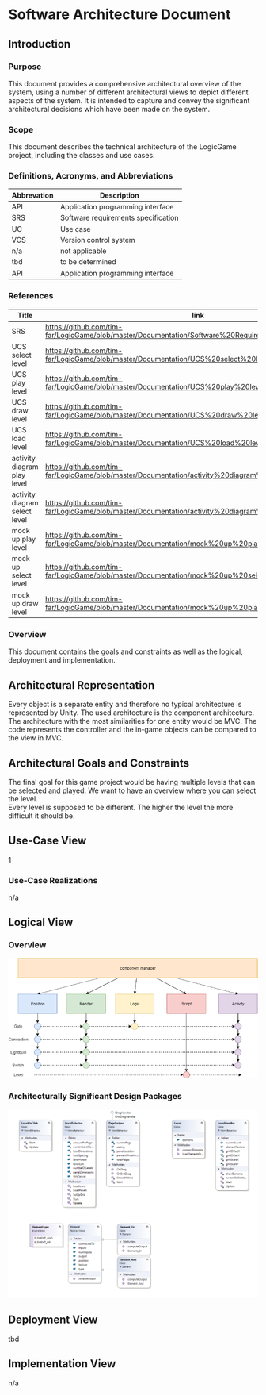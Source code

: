 ﻿# Software Architecture Document  



## Introduction 

### Purpose 

This document provides a comprehensive architectural overview of the system, using a number of different architectural views to depict different aspects of the system. It is intended to capture and convey the significant architectural decisions which have been made on the system. 

### Scope 

This document describes the technical architecture of the LogicGame project, including the classes and use cases. 

### Definitions, Acronyms, and Abbreviations 

| Abbrevation | Description                       |
|-------------|-----------------------------------|
| API         | Application programming interface |
| SRS       |	Software requirements specification |
| UC	|Use case |
| VCS|	Version control system |
|n/a	|not applicable |
| tbd |	to be determined|
| API         | Application programming interface |



### References 

| Title                         | link                                     |
|-------------------------------|------------------------------------------|
| SRS                           | https://github.com/tim-far/LogicGame/blob/master/Documentation/Software%20Requirements%20Specification.md |
| UCS select level              | https://github.com/tim-far/LogicGame/blob/master/Documentation/UCS%20select%20level.md |
| UCS play level                | https://github.com/tim-far/LogicGame/blob/master/Documentation/UCS%20play%20level.md |
| UCS draw level		| https://github.com/tim-far/LogicGame/blob/master/Documentation/UCS%20draw%20level.md	|
| UCS load level		| https://github.com/tim-far/LogicGame/blob/master/Documentation/UCS%20load%20level.md  |
| activity diagram play level   | https://github.com/tim-far/LogicGame/blob/master/Documentation/activity%20diagram%20play%20level.jpg |
| activity diagram select level | https://github.com/tim-far/LogicGame/blob/master/Documentation/activity%20diagram%20select%20level.jpg |
| mock up play level            | https://github.com/tim-far/LogicGame/blob/master/Documentation/mock%20up%20play%20level.jpg |
| mock up select level          | https://github.com/tim-far/LogicGame/blob/master/Documentation/mock%20up%20select%20level.jpg |
| mock up draw level            | https://github.com/tim-far/LogicGame/blob/master/Documentation/mock%20up%20play%20level.jpg	|

### Overview 

This document contains the goals and constraints as well as the logical, deployment and implementation.

## Architectural Representation  

Every object is a separate entity and therefore no typical architecture is represented by Unity. The used architecture is the component architecture. The architecture with the most similarities for one entity would be MVC. The code represents the controller and the in-game objects can be compared to the view in MVC.

## Architectural Goals and Constraints  

The final goal for this game project would be having multiple levels that can be selected and played. We want to have an overview where you can select the level.   
Every level is supposed to be different. The higher the level the more difficult it should be. 

## Use-Case View  

1[](Use%20Case.png)

### Use-Case Realizations 

n/a

 
## Logical View  

### Overview 

![](component%20architecture.png)



### Architecturally Significant Design Packages 

![](Class%20Diagram.PNG)

## Deployment View  

tbd

## Implementation View
 n/a
